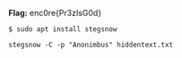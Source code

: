 **Flag:** enc0re{Pr3zIsG0d}

`$ sudo apt install stegsnow`

`stegsnow -C -p "Anonimbus" hiddentext.txt`